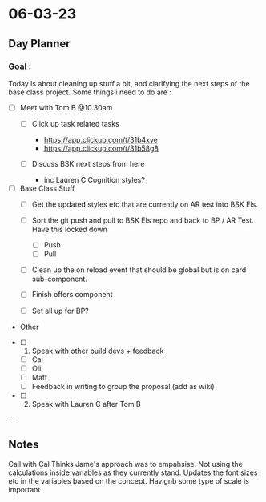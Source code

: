 # 06-03-23

## Day Planner

### Goal :
Today is about cleaning up stuff a bit, and clarifying the next steps of the base class project. Some things i need to do are :


- [ ] Meet with Tom B @10.30am
    - [ ] Click up task related tasks
        - https://app.clickup.com/t/31b4xve
        - https://app.clickup.com/t/31b58g8

    - [ ] Discuss BSK next steps from here
      - inc Lauren C Cognition styles?

- [ ] Base Class Stuff
  - [ ] Get the updated styles etc that are currently on AR test into BSK Els.
  - [ ] Sort the git push and pull to BSK Els repo and back to BP / AR Test. Have this locked down
      - [ ] Push
      - [ ] Pull

  - [ ] Clean up the on reload event that should be global but is on card sub-component.
  - [ ] Finish offers component
  - [ ] Set all up for BP?


- Other
 - [ ] 1.  Speak with other build devs + feedback
    - [ ] Cal
    - [ ] Oli
    - [ ] Matt
    - [ ] Feedback in writing to group the proposal (add as wiki)

- [ ] 2. Speak with Lauren C after Tom B


--

## Notes

Call with Cal
Thinks Jame's approach was to empahsise.
Not using the calculations inside variables as they currently stand.
Updates the font sizes etc in the variables based on the concept.
Havignb some type of scale is important

###
